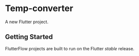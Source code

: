 # Temp-converter

A new Flutter project.

## Getting Started

FlutterFlow projects are built to run on the Flutter _stable_ release.
